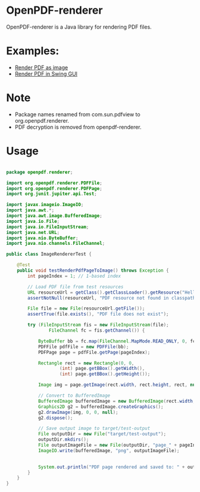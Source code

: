 OpenPDF-renderer
============

OpenPDF-renderer is a Java library for rendering PDF files.


Examples:
========
* [Render PDF as image](https://github.com/LibrePDF/OpenPDF/blob/master/openpdf-renderer/src/test/java/openpdf/renderer/ImageRendererTest.java)
* [Render PDF in Swing GUI](https://github.com/LibrePDF/OpenPDF/blob/master/openpdf-renderer/src/test/java/openpdf/renderer/PdfRendererGui.java)


Note
=====
* Package names renamed from com.sun.pdfview to org.openpdf.renderer.
* PDF decryption is removed from openpdf-renderer.

Usage
=====

```java

package openpdf.renderer;

import org.openpdf.renderer.PDFFile;
import org.openpdf.renderer.PDFPage;
import org.junit.jupiter.api.Test;

import javax.imageio.ImageIO;
import java.awt.*;
import java.awt.image.BufferedImage;
import java.io.File;
import java.io.FileInputStream;
import java.net.URL;
import java.nio.ByteBuffer;
import java.nio.channels.FileChannel;

public class ImageRendererTest {

    @Test
    public void testRenderPdfPageToImage() throws Exception {
        int pageIndex = 1; // 1-based index

        // Load PDF file from test resources
        URL resourceUrl = getClass().getClassLoader().getResource("HelloWorldMeta.pdf");
        assertNotNull(resourceUrl, "PDF resource not found in classpath");

        File file = new File(resourceUrl.getFile());
        assertTrue(file.exists(), "PDF file does not exist");

        try (FileInputStream fis = new FileInputStream(file);
                FileChannel fc = fis.getChannel()) {

            ByteBuffer bb = fc.map(FileChannel.MapMode.READ_ONLY, 0, fc.size());
            PDFFile pdfFile = new PDFFile(bb);
            PDFPage page = pdfFile.getPage(pageIndex);

            Rectangle rect = new Rectangle(0, 0,
                    (int) page.getBBox().getWidth(),
                    (int) page.getBBox().getHeight());

            Image img = page.getImage(rect.width, rect.height, rect, null, true, true);

            // Convert to BufferedImage
            BufferedImage bufferedImage = new BufferedImage(rect.width, rect.height, BufferedImage.TYPE_INT_ARGB);
            Graphics2D g2 = bufferedImage.createGraphics();
            g2.drawImage(img, 0, 0, null);
            g2.dispose();

            // Save output image to target/test-output
            File outputDir = new File("target/test-output");
            outputDir.mkdirs();
            File outputImageFile = new File(outputDir, "page_" + pageIndex + ".png");
            ImageIO.write(bufferedImage, "png", outputImageFile);

            
            System.out.println("PDF page rendered and saved to: " + outputImageFile.getAbsolutePath());
        }
    }
}




```
